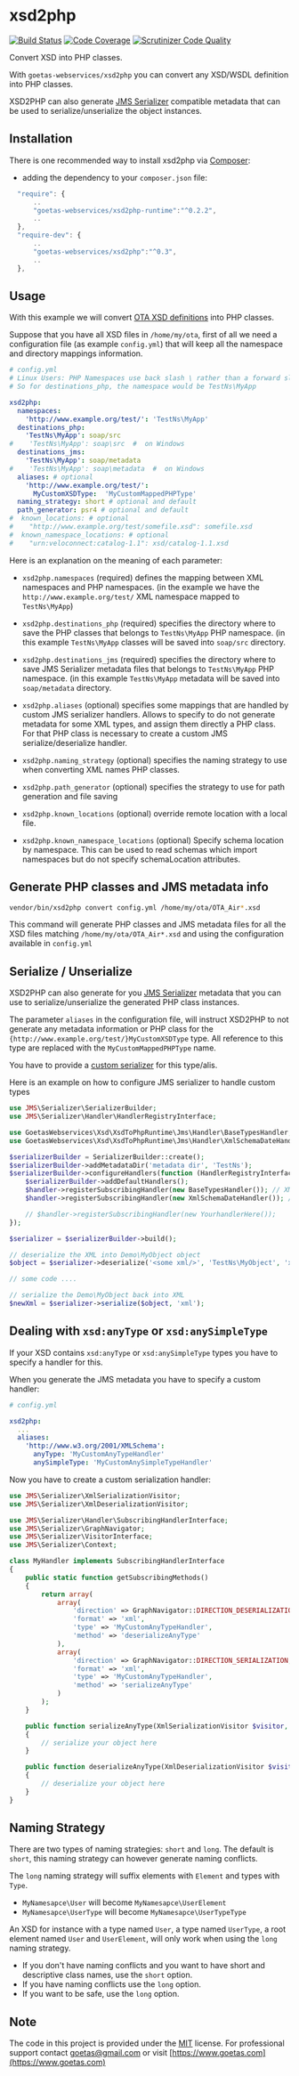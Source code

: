xsd2php
=======

[![Build Status](https://travis-ci.org/goetas-webservices/xsd2php.svg?branch=master)](https://travis-ci.org/goetas-webservices/xsd2php)
[![Code Coverage](https://scrutinizer-ci.com/g/goetas-webservices/xsd2php/badges/coverage.png?b=master)](https://scrutinizer-ci.com/g/goetas-webservices/xsd2php/?branch=master)
[![Scrutinizer Code Quality](https://scrutinizer-ci.com/g/goetas-webservices/xsd2php/badges/quality-score.png?b=master)](https://scrutinizer-ci.com/g/goetas-webservices/xsd2php/?branch=master)

Convert XSD into PHP classes.

With `goetas-webservices/xsd2php` you can convert any XSD/WSDL definition into PHP classes.

XSD2PHP can also generate [JMS Serializer](http://jmsyst.com/libs/serializer) compatible metadata that can be used to serialize/unserialize the object instances.

## Installation

There is one recommended way to install xsd2php via [Composer](https://getcomposer.org/):


* adding the dependency to your ``composer.json`` file:

```js
  "require": {
      ..
      "goetas-webservices/xsd2php-runtime":"^0.2.2",
      ..
  },
  "require-dev": {
      ..
      "goetas-webservices/xsd2php":"^0.3",
      ..
  },
```

## Usage

With this example we will convert [OTA XSD definitions](http://opentravel.org/Specifications/OnlineXmlSchema.aspx)
into PHP classes.

Suppose that you have all XSD files in `/home/my/ota`, first of all we need a configuration file 
(as example `config.yml`) that will keep all the namespace and directory mappings information.


```yml
# config.yml
# Linux Users: PHP Namespaces use back slash \ rather than a forward slash /
# So for destinations_php, the namespace would be TestNs\MyApp

xsd2php:
  namespaces:
    'http://www.example.org/test/': 'TestNs\MyApp'
  destinations_php: 
    'TestNs\MyApp': soap/src
#    'TestNs\MyApp': soap\src  #  on Windows
  destinations_jms:
    'TestNs\MyApp': soap/metadata
#    'TestNs\MyApp': soap\metadata  #  on Windows    
  aliases: # optional
    'http://www.example.org/test/':
      MyCustomXSDType:  'MyCustomMappedPHPType'
  naming_strategy: short # optional and default
  path_generator: psr4 # optional and default
#  known_locations: # optional
#    "http://www.example.org/test/somefile.xsd": somefile.xsd
#  known_namespace_locations: # optional
#    "urn:veloconnect:catalog-1.1": xsd/catalog-1.1.xsd
```

Here is an explanation on the meaning of each parameter:


* `xsd2php.namespaces` (required) defines the mapping between XML namespaces and PHP namespaces.
 (in the example we have the `http://www.example.org/test/` XML namespace mapped to `TestNs\MyApp`)


* `xsd2php.destinations_php` (required) specifies the directory where to save the PHP classes that belongs to 
 `TestNs\MyApp` PHP namespace. (in this example `TestNs\MyApp` classes will be saved into `soap/src` directory.


* `xsd2php.destinations_jms` (required) specifies the directory where to save JMS Serializer metadata files 
 that belongs to `TestNs\MyApp` PHP namespace. 
 (in this example `TestNs\MyApp` metadata will be saved into `soap/metadata` directory.


* `xsd2php.aliases` (optional) specifies some mappings that are handled by custom JMS serializer handlers.
 Allows to specify to do not generate metadata for some XML types, and assign them directly a PHP class.
 For that PHP class is necessary to create a custom JMS serialize/deserialize handler.


* `xsd2php.naming_strategy` (optional) specifies the naming strategy to use when converting XML names PHP classes.

* `xsd2php.path_generator` (optional) specifies the strategy to use for path generation and file saving

* `xsd2php.known_locations` (optional) override remote location with a local file.

* `xsd2php.known_namespace_locations` (optional) Specify schema location by namespace.
  This can be used to read schemas which import namespaces but do not specify schemaLocation attributes.


## Generate PHP classes and JMS metadata info

```sh
vendor/bin/xsd2php convert config.yml /home/my/ota/OTA_Air*.xsd

```

This command will generate PHP classes and JMS metadata files for all the XSD files matching `/home/my/ota/OTA_Air*.xsd`
and using the configuration available in `config.yml`


Serialize / Unserialize
-----------------------

XSD2PHP can also generate for you [JMS Serializer](http://jmsyst.com/libs/serializer) metadata 
that you can use to serialize/unserialize the generated PHP class instances.

The parameter `aliases` in the configuration file, will instruct XSD2PHP to not generate any metadata information or
PHP class for the `{http://www.example.org/test/}MyCustomXSDType` type.
All reference to this type are replaced with the `MyCustomMappedPHPType` name.

You have to provide a [custom serializer](http://jmsyst.com/libs/serializer/master/handlers#subscribing-handlers) 
for this type/alis.


Here is an example on how to configure JMS serializer to handle custom types

```php
use JMS\Serializer\SerializerBuilder;
use JMS\Serializer\Handler\HandlerRegistryInterface;

use GoetasWebservices\Xsd\XsdToPhpRuntime\Jms\Handler\BaseTypesHandler;
use GoetasWebservices\Xsd\XsdToPhpRuntime\Jms\Handler\XmlSchemaDateHandler;

$serializerBuilder = SerializerBuilder::create();
$serializerBuilder->addMetadataDir('metadata dir', 'TestNs');
$serializerBuilder->configureHandlers(function (HandlerRegistryInterface $handler) use ($serializerBuilder) {
    $serializerBuilder->addDefaultHandlers();
    $handler->registerSubscribingHandler(new BaseTypesHandler()); // XMLSchema List handling
    $handler->registerSubscribingHandler(new XmlSchemaDateHandler()); // XMLSchema date handling

    // $handler->registerSubscribingHandler(new YourhandlerHere());
});

$serializer = $serializerBuilder->build();

// deserialize the XML into Demo\MyObject object
$object = $serializer->deserialize('<some xml/>', 'TestNs\MyObject', 'xml');

// some code ....

// serialize the Demo\MyObject back into XML
$newXml = $serializer->serialize($object, 'xml');

```

Dealing with `xsd:anyType` or `xsd:anySimpleType`
-------------------------------------------------

If your XSD contains `xsd:anyType` or `xsd:anySimpleType` types you have to specify a handler for this.

When you generate the JMS metadata you have to specify a custom handler:


```yml
# config.yml

xsd2php:
  ...
  aliases: 
    'http://www.w3.org/2001/XMLSchema':
      anyType: 'MyCustomAnyTypeHandler'
      anySimpleType: 'MyCustomAnySimpleTypeHandler'
```

Now you have to create a custom serialization handler:

```php
use JMS\Serializer\XmlSerializationVisitor;
use JMS\Serializer\XmlDeserializationVisitor;

use JMS\Serializer\Handler\SubscribingHandlerInterface;
use JMS\Serializer\GraphNavigator;
use JMS\Serializer\VisitorInterface;
use JMS\Serializer\Context;

class MyHandler implements SubscribingHandlerInterface
{
    public static function getSubscribingMethods()
    {
        return array(
            array(
                'direction' => GraphNavigator::DIRECTION_DESERIALIZATION,
                'format' => 'xml',
                'type' => 'MyCustomAnyTypeHandler',
                'method' => 'deserializeAnyType'
            ),
            array(
                'direction' => GraphNavigator::DIRECTION_SERIALIZATION,
                'format' => 'xml',
                'type' => 'MyCustomAnyTypeHandler',
                'method' => 'serializeAnyType'
            )
        );
    }

    public function serializeAnyType(XmlSerializationVisitor $visitor, $data, array $type, Context $context)
    {
        // serialize your object here
    }

    public function deserializeAnyType(XmlDeserializationVisitor $visitor, $data, array $type)
    {
        // deserialize your object here
    }
}
```

Naming Strategy
---------------

There are two types of naming strategies: `short` and `long`. The default is `short`, this naming strategy can however generate naming conflicts.

The `long` naming strategy will suffix elements with `Element` and types with `Type`.

* `MyNamesapce\User` will become `MyNamesapce\UserElement`
* `MyNamesapce\UserType` will become `MyNamesapce\UserTypeType`

An XSD for instance with a type named `User`, a type named `UserType`, a root element named `User` and `UserElement`, will only work when using the `long` naming strategy.

* If you don't have naming conflicts and you want to have short and descriptive class names, use the `short` option.
* If you have naming conflicts use the `long` option.
* If you want to be safe, use the `long` option.

## Note 

The code in this project is provided under the 
[MIT](https://opensource.org/licenses/MIT) license. 
For professional support 
contact [goetas@gmail.com](mailto:goetas@gmail.com) 
or visit [https://www.goetas.com](https://www.goetas.com)
